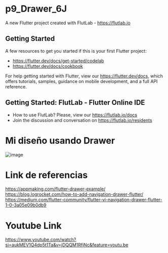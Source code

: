 # p9_Drawer_6J

A new Flutter project created with FlutLab - https://flutlab.io

## Getting Started

A few resources to get you started if this is your first Flutter project:

- https://flutter.dev/docs/get-started/codelab
- https://flutter.dev/docs/cookbook

For help getting started with Flutter, view our
https://flutter.dev/docs, which offers tutorials,
samples, guidance on mobile development, and a full API reference.

## Getting Started: FlutLab - Flutter Online IDE

- How to use FlutLab? Please, view our https://flutlab.io/docs
- Join the discussion and conversation on https://flutlab.io/residents


# Mi diseño usando Drawer
![image](https://github.com/JaquelineGalindoHuitron/p9_Drawer_FlutLab/assets/143548375/25e75878-fed1-49d7-8523-123b8c722e16)

# Link de referencias
https://appmaking.com/flutter-drawer-example/ 
https://blog.logrocket.com/how-to-add-navigation-drawer-flutter/ 
https://medium.com/flutter-community/flutter-vi-navigation-drawer-flutter-1-0-3a05e09b0db9

# Youtube Link
https://www.youtube.com/watch?si=aukMEV1Q4dp5t1Ta&v=jDQQM1RfjNc&feature=youtu.be 
